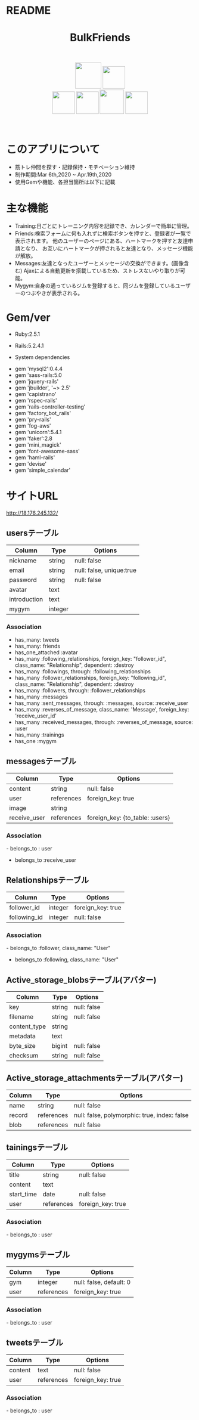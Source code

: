 # README
<h1 align="center">BulkFriends</h1>
<br>
<p align="center">
<a><a href="https://www.ruby-lang.org/ja/"><img src="https://user-images.githubusercontent.com/39142850/71774533-1ddf1780-2fb4-11ea-8560-753bed352838.png" width="70px;" /></a>
<a><a href="https://rubyonrails.org/"><img src="https://user-images.githubusercontent.com/39142850/71774548-731b2900-2fb4-11ea-99ba-565546c5acb4.png" height="60px;" /></a><br>
<a><a href="http://haml.info/"><img src="https://user-images.githubusercontent.com/39142850/71774618-b32edb80-2fb5-11ea-9050-d5929a49e9a5.png" height="60px;" /></a>
<a><a href="https://sass-lang.com/"><img src="https://user-images.githubusercontent.com/39142850/71774644-115bbe80-2fb6-11ea-822c-568eabde5228.png" height="60px" /></a>
<a><a href="https://jquery.com/"><img src="https://user-images.githubusercontent.com/39142850/71774768-d064a980-2fb7-11ea-88ad-4562c59470ae.png" height="65px;" /></a>
<a><a href="https://aws.amazon.com/"><img src="https://user-images.githubusercontent.com/39142850/71774786-37825e00-2fb8-11ea-8b90-bd652a58f1ad.png" height="60px;" /></a>
</p><br>

# このアプリについて
 - 筋トレ仲間を探す・記録保持・モチベーション維持
 - 制作期間:Mar 6th,2020 ~ Apr.19th,2020
 - 使用Gemや機能、各担当箇所は以下に記載

# 主な機能
 - Training:日ごとにトレーニング内容を記録でき、カレンダーで簡単に管理。
 - Friends:検索フォームに何も入れずに検索ボタンを押すと、登録者が一覧で表示されます。
           他のユーザーのページにある、ハートマークを押すと友達申請となり、
           お互いにハートマークが押されると友達となり、メッセージ機能が解放。
 - Messages:友達となったユーザーとメッセージの交換ができます。(画像含む)
            Ajaxによる自動更新を搭載しているため、ストレスないやり取りが可能。
 - Mygym:自身の通っているジムを登録すると、同ジムを登録しているユーザーのつぶやきが表示される。

# Gem/ver
* Ruby:2.5.1

* Rails:5.2.4.1

* System dependencies
 - gem 'mysql2':0.4.4
 - gem 'sass-rails:5.0
 - gem 'jquery-rails'
 - gem 'jbuilder', '~> 2.5'
 - gem 'capistrano'
 - gem 'rspec-rails'
 - gem 'rails-controller-testing'
 - gem 'factory_bot_rails'
 - gem 'pry-rails'
 - gem 'fog-aws'
 - gem 'unicorn':5.4.1
 - gem 'faker':2.8
 - gem 'mini_magick'
 - gem 'font-awesome-sass'
 - gem 'haml-rails'
 - gem 'devise'
 - gem 'simple_calendar'

# サイトURL
http://18.176.245.132/

## usersテーブル
|Column|Type|Options|
|------|----|-------|
|nickname|string|null: false|
|email|string|null: false, unique:true|
|password|string|null: false|
|avatar|text||
|introduction|text||
|mygym|integer||

### Association
- has_many: tweets
- has_many: friends
- has_one_attached :avatar
- has_many :following_relationships, foreign_key: "follower_id", class_name: "Relationship", dependent: :destroy
- has_many :followings, through: :following_relationships
- has_many :follower_relationships, foreign_key: "following_id", class_name: "Relationship", dependent: :destroy
- has_many :followers, through: :follower_relationships
- has_many :messages
- has_many :sent_messages, through: :messages, source: :receive_user
- has_many :reverses_of_message, class_name: 'Message', foreign_key: 'receive_user_id'
- has_many :received_messages, through: :reverses_of_message, source: :user
- has_many :trainings
- has_one :mygym

## messagesテーブル
|Column|Type|Options|
|------|----|-------|
|content|string|null: false|
|user|references|foreign_key: true|
|image|string||
|receive_user|references|foreign_key: {to_table: :users}|

### Association
- belongs_to : user
- belongs_to :receive_user

## Relationshipsテーブル
|Column|Type|Options|
|------|----|-------|
|follower_id|integer|foreign_key: true|
|following_id|integer|null: false|

### Association
- belongs_to :follower, class_name: "User"
- belongs_to :following, class_name: "User"

## Active_storage_blobsテーブル(アバター)
|Column|Type|Options|
|------|----|-------|
|key|string|null: false|
|filename|string|null: false|
|content_type|string||
|metadata|text||
|byte_size|bigint|null: false|
|checksum|string|null: false|

## Active_storage_attachmentsテーブル(アバター)
|Column|Type|Options|
|------|----|-------|
|name|string|null: false|
|record|references| null: false, polymorphic: true, index: false|
|blob|references|null: false|


## tainingsテーブル
|Column|Type|Options|
|------|----|-------|
|title|string|null: false|
|content|text||
|start_time|date|null: false|
|user|references|foreign_key: true|

### Association
- belongs_to : user

## mygymsテーブル
|Column|Type|Options|
|------|----|-------|
|gym|integer|null: false, default: 0|
|user|references|foreign_key: true|

### Association
- belongs_to : user

## tweetsテーブル
|Column|Type|Options|
|------|----|-------|
|content|text|null: false|
|user|references|foreign_key: true|

### Association
- belongs_to : user
